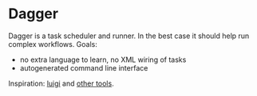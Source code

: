 Dagger
======

Dagger is a task scheduler and runner. In the best case it should help run
complex workflows. Goals:

* no extra language to learn, no XML wiring of tasks
* autogenerated command line interface

Inspiration: [luigi](https://github.com/spotify/luigi) and [other tools](https://github.com/pditommaso/awesome-pipeline).
